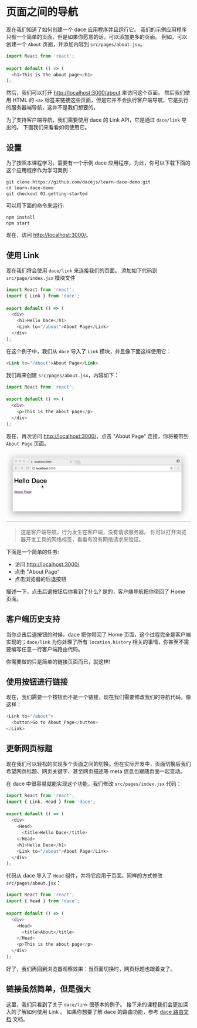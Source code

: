 # 页面之间的导航

现在我们知道了如何创建一个 dace 应用程序并且运行它。 我们的示例应用程序只有一个简单的页面，但是如果你愿意的话，可以添加更多的页面。 例如，可以创建一个 `About` 页面，并添加内容到 `src/pages/about.jsx`。

```js
import React from 'react';

export default () => (
  <h1>This is the about page</h1>
);
```

然后，我们可以打开 [http://localhost:3000/about](http://localhost:3000/about) 来访问这个页面。 然后我们使用 HTML 的 `<a>` 标签来链接这些页面，但是它并不会执行客户端导航，它是执行的服务器端导航，这并不是我们想要的。

为了支持客户端导航，我们需要使用 dace 的 Link API，它是通过 `dace/link` 导出的。 下面我们来看看如何使用它。

## 设置

为了按照本课程学习，需要有一个示例 dace 应用程序，为此，你可以下载下面的这个应用程序作为学习案例：

```shell
git clone https://github.com/dacejs/learn-dace-demo.git
cd learn-dace-demo
git checkout 01.getting-started
```

可以用下面的命令来运行:

```shell
npm install
npm start
```

现在，访问 [http://localhost:3000/](http://localhost:3000/)。

## 使用 Link

现在我们将会使用 `dace/link` 来连接我们的页面。 添加如下代码到 `src/page/index.jsx` 模块文件

```js
import React from 'react';
import { Link } from 'dace';

export default () => (
  <div>
    <h1>Hello Dace</h1>
    <Link to="/about">About Page</Link>
  </div>
);
```

在这个例子中，我们从 `dace` 导入了 `Link` 模块，并且像下面这样使用它：

```html
<Link to="/about">About Page</Link>
```

我们再来创建 `src/pages/about.jsx`，内容如下：

```js
import React from 'react';

export default () => (
  <div>
    <p>This is the about page</p>
  </div>
);
```

现在，再次访问 [http://localhost:3000/](http://localhost:3000/)，点击 "About Page" 连接，你将被带到 `About Page` 页面。

![02](images/02.about.gif)

> 这是客户端导航，行为发生在客户端，没有请求服务器。 你可以打开浏览器开发工具的网络标签，看看有没有网络请求来验证。

下面是一个简单的任务:

- 访问 [http://localhost:3000/](http://localhost:3000/)
- 点击 "About Page"
- 点击浏览器的后退按钮

描述一下，点击后退按钮后你看到了什么? 是的，客户端导航把你带回了 Home 页面。

## 客户端历史支持

当你点击后退按钮的时候，dace 把你带回了 Home 页面，这个过程完全是客户端实现的；`dace/link` 为你处理了所有 `location.history` 相关的事情，你甚至不需要编写任意一行客户端路由代码。

你需要做的只是简单的链接页面而已，就这样!

## 使用按钮进行链接

现在，我们需要一个按钮而不是一个链接，现在我们需要修改我们的导航代码，像这样：

```js
<Link to="/about">
  <button>Go to About Page</button>
</Link>
```

## 更新网页标题

现在我们可以轻松的实现多个页面之间的切换。但在实际开发中，页面切换后我们希望网页标题、网页关键字、甚至网页描述等 meta 信息也跟随页面一起变动。

在 dace 中很容易就能实现这个功能，我们修改 `src/pages/index.jsx` 代码：

```js
import React from 'react';
import { Link, Head } from 'dace';

export default () => (
  <div>
    <Head>
      <title>Hello Dace</title>
    </Head>
    <h1>Hello Dace</h1>
    <Link to="/about">About Page</Link>
  </div>
);
```

代码从 dace 导入了 `Head` 组件，并将它应用于页面。同样的方式修改 `src/pages/about.jsx`：

```js
import React from 'react';
import { Head } from 'dace';

export default () => (
  <div>
    <Head>
      <title>About</title>
    </Head>
    <p>This is the about page</p>
  </div>
);
```

好了，我们再回到浏览器观察效果：当页面切换时，网页标题也跟着变了。

## 链接虽然简单，但是强大

这里，我们只看到了关于 `dace/link` 很基本的例子。 接下来的课程我们会更加深入的了解如何使用 Link 。 如果你想要了解 dace 的路由功能，参考 [ dace 路由文档](/concepts/routing.md) 文档。
